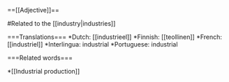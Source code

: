 ==[[Adjective]]==

#Related to the [[industry|industries]]

===Translations===
*Dutch: [[industrieel]]
*Finnish: [[teollinen]]
*French: [[industriel]]
*Interlingua: industrial
*Portuguese: industrial

===Related words===

*[[Industrial production]]